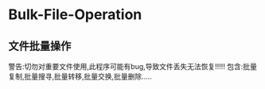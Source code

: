 # Bulk-File-Operation
## 文件批量操作
警告:切勿对重要文件使用,此程序可能有bug,导致文件丢失无法恢复!!!!!
包含:批量复制,批量搜寻,批量转移,批量交换,批量删除.....
